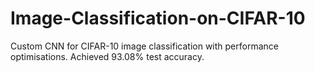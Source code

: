 # Image-Classification-on-CIFAR-10
Custom CNN for CIFAR-10 image classification with performance optimisations. Achieved 93.08% test accuracy.
